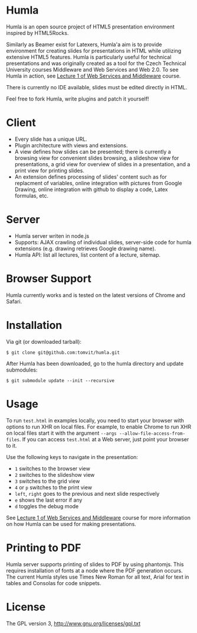 # Humla
Humla is an open source project of HTML5 presentation environment inspired by HTML5Rocks.

Similarly as Beamer exist for Latexers, Humla'a aim is to provide environment for creating slides for presentations in HTML while 
utilizing extensive HTML5 features. Humla is particularly 
useful for technical presentations and was originally created as a tool for the Czech Technical University courses Middleware and Web Services 
and Web 2.0. To see Humla in action, see <a href="http://humla.vitvar.com/slides/mdw/lecture1.html">Lecture 1 of 
Web Services and Middleware</a> course.

There is currently no IDE available, slides must be edited directly in HTML.

Feel free to fork Humla, write plugins and patch it yourself!

# Client 

  * Every slide has a unique URL.
  * Plugin architecture with views and extensions. 
  * A view defines how slides can be presented; there is currently a browsing view 
    for convenient slides browsing, a slideshow view for presentations, a grid view for overview of slides in a presentation,
    and a print view for printing slides.
  * An extension defines processing of slides' content such as for replacment of variables, online integration with pictures from 
    Google Drawing, online integration with github to display a code, Latex formulas, etc.

# Server
  
  * Humla server writen in node.js 
  * Supports: AJAX crawling of individual slides, server-side code for humla extensions (e.g. drawing retrieves Google drawing name).
  * Humla API: list all lectures, list content of a lecture, sitemap. 

# Browser Support

Humla currently works and is tested on the latest versions of Chrome and Safari. 

# Installation

Via git (or downloaded tarball):

    $ git clone git@github.com:tomvit/humla.git

After Humla has been downloaded, go to the humla directory and update submodules:

    $ git submodule update --init --recursive

# Usage

To run `test.html` in examples locally, you need to start your browser with options to run XHR on
local files. For example, to enable Chrome to run XHR on local files start it with the argument 
`--args --allow-file-access-from-files`. If you can access `test.html` at a Web server, 
just point your browser to it.

Use the following keys to navigate in the presentation:

  * `1` switches to the browser view
  * `2` switches to the slideshow view
  * `3` switches to the grid view
  * `4` or `p` switches to the print view
  * `left`, `right` goes to the previous and next slide respectively
  * `e` shows the last error if any
  * `d` toggles the debug mode

See <a href="http://humla.vitvar.com/slides/mdw/lecture1.html">Lecture 1 of Web Services and Middleware</a> 
course for more information on how Humla can be used for making presentations.

# Printing to PDF

Humla server supports printing of slides to PDF by using phantomjs. This requires installation of fonts 
at a node where the PDF generation occurs. The current Humla styles use Times New Roman 
for all text, Arial for text in tables and Consolas for code snippets.


# License
The GPL version 3, http://www.gnu.org/licenses/gpl.txt